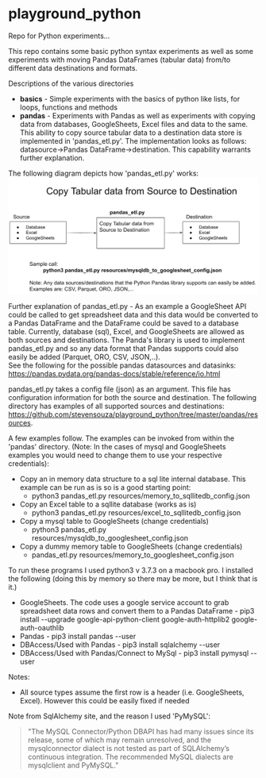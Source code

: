 # playground_python
Repo for Python experiments...

This repo contains some basic python syntax experiments as well as some experiments
with moving Pandas DataFrames (tabular data) from/to different data destinations and formats.

Descriptions of the various directories
* **basics** - Simple experiments with the basics of python like lists, for loops, functions and methods
* **pandas** - Experiments with Pandas as well as experiments with copying data from databases, GoogleSheets, Excel files 
and data to the same. This ability to copy source tabular data to a destination data store is implemented in 'pandas_etl.py'. 
 The implementation looks as follows: datasource->Pandas DataFrame->destination. This capability warrants further explanation. 

The following diagram depicts how 'pandas_etl.py' works: ![pandas_etl.py Overview Diagram](pandas_etl_overview.png)

Further explanation of pandas_etl.py - As an example a GoogleSheet API could be called to get 
spreadsheet data and this data would be converted to a Pandas DataFrame and the DataFrame could be saved 
 to a database table.  Currently, database (sql), Excel, and GoogleSheets are allowed
as both sources and destinations. The Panda's library is used to implement pandas_etl.py and so any
data format that Pandas supports could also easily be added (Parquet, ORO, CSV, JSON,..).  
See the following for the possible pandas datasources and
datasinks: https://pandas.pydata.org/pandas-docs/stable/reference/io.html

pandas_etl.py takes a config file (json) as an argument. This file has configuration information for both the
source and destination.  The following directory has examples of all supported sources and destinations: https://github.com/stevensouza/playground_python/tree/master/pandas/resources.  

A few examples follow.  The examples can be invoked from within the 'pandas' directory. 
(Note: In the cases of mysql and GoogleSheets examples you would need to change them to use your respective credentials):
* Copy an in memory data structure to a sql lite internal database.  This example can be run as is so is a good starting point:
  * python3 pandas_etl.py resources/memory_to_sqllitedb_config.json
* Copy an Excel table to a sqllite database (works as is)
    *  python3 pandas_etl.py resources/excel_to_sqllitedb_config.json
* Copy a mysql table to GoogleSheets (change credentials)
  * python3 pandas_etl.py resources/mysqldb_to_googlesheet_config.json
* Copy a dummy memory table to GoogleSheets (change credentials)
  * pandas_etl.py resources/memory_to_googlesheet_config.json
 

To run these programs I used python3 v 3.7.3 on a macbook pro. I installed
the following (doing this by memory so there may be more, but I think that is it.)
* GoogleSheets. The code uses a google service account to grab spreadsheet data rows and convert them to a Pandas DataFrame - pip3  install --upgrade google-api-python-client google-auth-httplib2 google-auth-oauthlib
* Pandas - pip3 install pandas --user
* DBAccess/Used with Pandas - pip3 install sqlalchemy --user
* DBAccess/Used with Pandas/Connect to MySql - pip3 install pymysql --user

Notes:
* All source types assume the first row is a header (i.e. GoogleSheets, Excel). However this could be easily fixed if needed

Note from SqlAlchemy site, and the reason I used 'PyMySQL': 

> "The MySQL Connector/Python DBAPI has had many issues since its release, some of  which may remain unresolved, and 
the mysqlconnector dialect is not tested as part of SQLAlchemy’s continuous integration. The recommended MySQL 
dialects are mysqlclient and PyMySQL."
